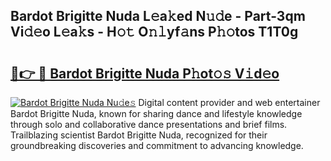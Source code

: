 ## Bardot Brigitte Nuda L𝚎a𝚔ed N𝚞𝚍e - Part-3qm Vi𝚍𝚎o L𝚎a𝚔s - H𝚘𝚝 O𝚗𝚕yf𝚊ns P𝚑𝚘tos T1T0g

# <h2><a href="http://kfb2xf.oniu.top/?m=Bardot+Brigitte+Nuda">🔗👉 🔴 Bardot Brigitte Nuda P𝚑ot𝚘𝚜 V𝚒d𝚎o</a></h2>

[![Bardot Brigitte Nuda Nu𝚍e𝚜](https://i.imgur.com/0qMVB7G.gif)](http://kfb2xf.oniu.top/?m=Bardot+Brigitte+Nuda)
Digital content provider and web entertainer Bardot Brigitte Nuda, known for sharing dance and lifestyle knowledge through solo and collaborative dance presentations and brief films. Trailblazing scientist Bardot Brigitte Nuda, recognized for their groundbreaking discoveries and commitment to advancing knowledge.  

